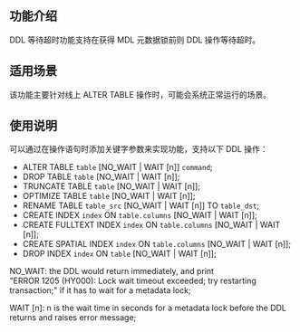 ## 功能介绍
DDL 等待超时功能支持在获得 MDL 元数据锁前则 DDL 操作等待超时。

## 适用场景
该功能主要针对线上 ALTER TABLE 操作时，可能会系统正常运行的场景。

## 使用说明
可以通过在操作语句时添加关键字参数来实现功能，支持以下 DDL 操作：
- ALTER TABLE `table` [NO_WAIT | WAIT [n]] `command`;                       
- DROP TABLE `table` [NO_WAIT | WAIT [n]];                                  
- TRUNCATE TABLE `table` [NO_WAIT | WAIT [n]];                              
- OPTIMIZE TABLE `table` [NO_WAIT | WAIT [n]];                              
- RENAME TABLE `table_src` [NO_WAIT | WAIT [n]] TO `table_dst`;             
- CREATE INDEX `index` ON `table.columns` [NO_WAIT | WAIT [n]];             
- CREATE FULLTEXT INDEX `index` ON `table.columns` [NO_WAIT | WAIT [n]];    
- CREATE SPATIAL INDEX `index` ON `table.columns` [NO_WAIT | WAIT [n]];     
- DROP INDEX `index` ON `table` [NO_WAIT | WAIT [n]];

NO_WAIT: the DDL would return immediately, and print                        
"ERROR 1205 (HY000): Lock wait timeout exceeded; try restarting transaction;"
if it has to wait for a metadata lock;                                      
                                                                                
WAIT [n]: n is the wait time in seconds for a metadata lock before the DDL  
returns and raises error message;          
